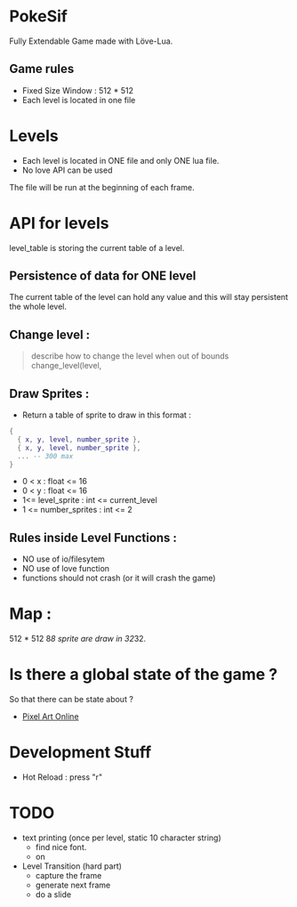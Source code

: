 # PokeSif
Fully Extendable Game made with Löve-Lua.

## Game rules
- Fixed Size Window : 512 * 512
- Each level is located in one file

# Levels
- Each level is located in ONE file and only ONE lua file.
- No love API can be used

The file will be run at the beginning of each frame.

# API for levels

level_table is storing the current table of a level.

## Persistence of data for ONE level
The current table of the level can hold any value and this will stay persistent
the whole level.

## Change level :
> describe how to change the level when out of bounds
change_level(level,

## Draw Sprites :
- Return a table of sprite to draw in this format :
```lua
{
  { x, y, level, number_sprite },
  { x, y, level, number_sprite },
  ... -- 300 max
}
```
- 0 < x : float <= 16
- 0 < y : float <= 16
- 1<= level_sprite : int <= current_level
- 1 <= number_sprites : int <= 2

## Rules inside Level Functions :
- NO use of io/filesytem
- NO use of love function
- functions should not crash (or it will crash the game)

# Map :
512 * 512
8*8 sprite are draw in 32*32.

# Is there a global state of the game ?
So that there can be state about ?

- [Pixel Art Online](https://www.piskelapp.com/p/create/sprite)

# Development Stuff
- Hot Reload : press "r"

# TODO
- text printing (once per level, static 10 character string)
  - find nice font.
  - on
- Level Transition (hard part)
  - capture the frame
  - generate next frame
  - do a slide
